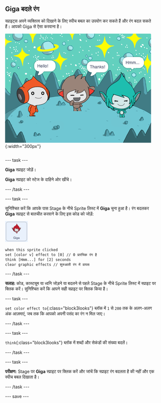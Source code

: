## Giga बदले रंग

<div style="display: flex; flex-wrap: wrap">
<div style="flex-basis: 200px; flex-grow: 1; margin-right: 15px;">
स्प्राइट्स अपने व्यक्तित्व को दिखाने के लिए स्पीच बबल का उपयोग कर सकते हैं और रंग बदल सकते हैं। आपको Giga से ऐसा करवाना है।
</div>
<div>

![Giga स्प्राइट सोच रहा है, "Hmm..."।](images/giga-step2.png){:width="300px"}

</div>
</div>

--- task ---

**Giga** स्प्राइट जोड़ें।

**Giga** स्प्राइट को स्टेज के दाहिने ओर खींचे।

--- /task ---

--- task ---

सुनिश्चित करें कि आपके पास Stage के नीचे Sprite लिस्ट में **Giga** चुना हुआ है। रंग बदलकर **Giga** स्प्राइट से बातचीत करवाने के लिए इस कोड को जोड़ें:

![Giga स्प्राइट.](images/giga-sprite.png)

```blocks3
when this sprite clicked
set [color v] effect to [0] // 0 प्रारंभिक रंग है
think [Hmm...] for [2] seconds 
clear graphic effects // शुरुआती रंग में वापस
```

--- /task ---

**सलाह:** कोड, कास्ट्यूम या ध्वनि जोड़ने या बदलने से पहले Stage के नीचे Sprite लिस्ट में स्प्राइट पर क्लिक करें। सुनिश्चित करें कि आपने सही स्प्राइट पर क्लिक किया है।

--- task ---

`set color effect to`{:class="block3looks"} ब्लॉक में `1` से `200` तक के अलग-अलग अंक आज़माएं, जब तक कि आपको अपनी पसंद का रंग न मिल जाए।

--- /task ---

--- task ---

`think`{:class="block3looks"} ब्लॉक में शब्दों और सेकंडों की संख्या बदलें।

--- /task ---

--- task ---

**परीक्षण:** Stage पर **Giga** स्प्राइट पर क्लिक करें और जांचें कि स्प्राइट रंग बदलता है की नहीं और एक स्पीच बबल दिखाता है।

--- /task ---

--- save ---
